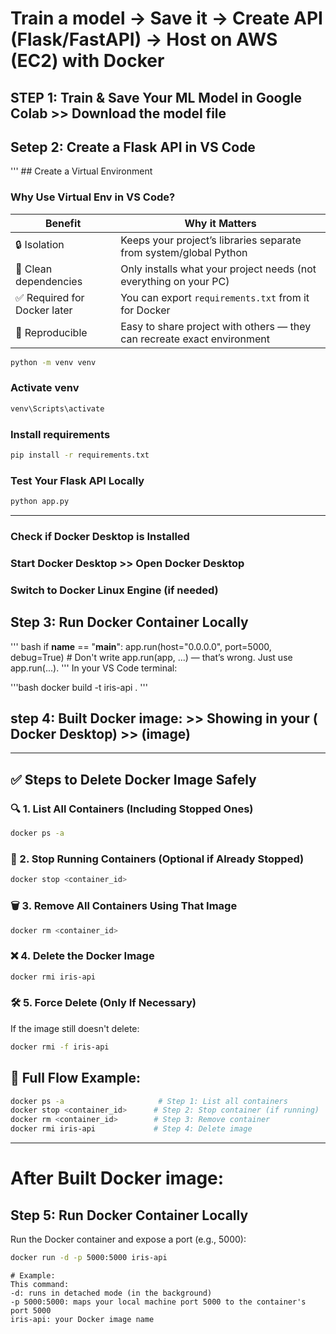 # Train a model → Save it → Create API (Flask/FastAPI) → Host on AWS (EC2) with Docker

## STEP 1: Train & Save Your ML Model in Google Colab >>  Download the model file

## Setep 2: Create a Flask API in VS Code


''' ## Create a Virtual Environment

###  Why Use Virtual Env in VS Code?
| Benefit                     | Why it Matters                                                          |
| --------------------------- | ----------------------------------------------------------------------- |
| 🔒 Isolation                | Keeps your project’s libraries separate from system/global Python       |
| 🎯 Clean dependencies       | Only installs what your project needs (not everything on your PC)       |
| ✅ Required for Docker later | You can export `requirements.txt` from it for Docker                    |
| 🔁 Reproducible             | Easy to share project with others — they can recreate exact environment |

``` bash 
python -m venv venv
```

### Activate venv 
``` bash  
venv\Scripts\activate
 ``` 
### Install requirements
``` bash 
pip install -r requirements.txt
 ```
### Test Your Flask API Locally
``` bash
python app.py
```

----------
### Check if Docker Desktop is Installed
### Start Docker Desktop >> Open Docker Desktop
### Switch to Docker Linux Engine (if needed)

## Step 3: Run Docker Container Locally
''' bash
if __name__ == "__main__":
    app.run(host="0.0.0.0", port=5000, debug=True)
    #  Don't write app.run(app, ...) — that’s wrong. Just use app.run(...). 
'''
In your VS Code terminal:

'''bash
docker build -t iris-api .
'''

## step 4: Built Docker image:  >>  Showing in your ( Docker Desktop) >> (image) 

---

## ✅ Steps to Delete Docker Image Safely

### 🔍 1. **List All Containers (Including Stopped Ones)**
```bash
docker ps -a
```
### 🛑 2. **Stop Running Containers (Optional if Already Stopped)**
```bash
docker stop <container_id>
```
### 🗑️ 3. **Remove All Containers Using That Image**
```bash
docker rm <container_id>
```
### ❌ 4. **Delete the Docker Image**
```bash
docker rmi iris-api
```
### 🛠️ 5. **Force Delete (Only If Necessary)**
If the image still doesn't delete:
```bash
docker rmi -f iris-api
```
## 🔁 Full Flow Example:
```bash
docker ps -a                     # Step 1: List all containers
docker stop <container_id>      # Step 2: Stop container (if running)
docker rm <container_id>        # Step 3: Remove container
docker rmi iris-api             # Step 4: Delete image
```

------------

# After Built Docker image:
## Step 5: Run Docker Container Locally
Run the Docker container and expose a port (e.g., 5000):
``` bash
docker run -d -p 5000:5000 iris-api
```

``` vbnet
# Example: 
This command:
-d: runs in detached mode (in the background)
-p 5000:5000: maps your local machine port 5000 to the container's port 5000
iris-api: your Docker image name
```





